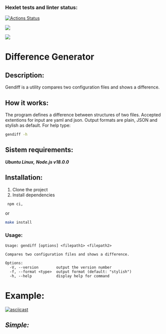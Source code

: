 ### Hexlet tests and linter status:
[![Actions Status](https://github.com/Venzelland/frontend-project-46/workflows/hexlet-check/badge.svg)](https://github.com/Venzelland/frontend-project-46/actions)

<a href="https://codeclimate.com/github/Venzelland/frontend-project-46/maintainability"><img src="https://api.codeclimate.com/v1/badges/63dd5573806ca15ef6e1/maintainability" /></a>

<a href="https://codeclimate.com/github/Venzelland/frontend-project-46/test_coverage"><img src="https://api.codeclimate.com/v1/badges/63dd5573806ca15ef6e1/test_coverage" /></a>

# Difference Generator

## **Description:**
Gendiff is a utility compares two configuration files and shows a difference.

## **How it works:**
The program defines a difference between structures of two files. Accepted extentions for input are yaml and json. Output formats are plain, JSON and stylish as default. For help type:
```bash
gendiff -h
```

## **Sistem requirements:**

  ***Ubuntu Linux,***
  ***Node.js v18.0.0***

## **Installation:**
1. Clone the project
2. Install dependencies

```bash
 npm ci,
 ```
 or
 ```bash
 make install
 ```
 ### **Usage:**
```
Usage: gendiff [options] <filepath1> <filepath2>

Compares two configuration files and shows a difference.

Options:
  -V, --version        output the version number
  -f, --format <type>  output format (default: "stylish")
  -h, --help           display help for command
```

# Example:
[![asciicast](https://asciinema.org/a/vT9ect2vacbaMiKhpmd2nCr5j.png)](https://asciinema.org/a/vT9ect2vacbaMiKhpmd2nCr5j)

  ## _Simple:_